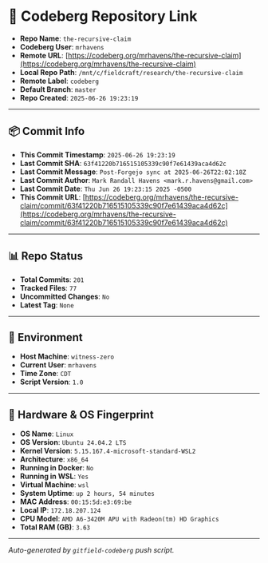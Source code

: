 # 🔗 Codeberg Repository Link

- **Repo Name**: `the-recursive-claim`
- **Codeberg User**: `mrhavens`
- **Remote URL**: [https://codeberg.org/mrhavens/the-recursive-claim](https://codeberg.org/mrhavens/the-recursive-claim)
- **Local Repo Path**: `/mnt/c/fieldcraft/research/the-recursive-claim`
- **Remote Label**: `codeberg`
- **Default Branch**: `master`
- **Repo Created**: `2025-06-26 19:23:19`

---

## 📦 Commit Info

- **This Commit Timestamp**: `2025-06-26 19:23:19`
- **Last Commit SHA**: `63f41220b716515105339c90f7e61439aca4d62c`
- **Last Commit Message**: `Post-Forgejo sync at 2025-06-26T22:02:18Z`
- **Last Commit Author**: `Mark Randall Havens <mark.r.havens@gmail.com>`
- **Last Commit Date**: `Thu Jun 26 19:23:15 2025 -0500`
- **This Commit URL**: [https://codeberg.org/mrhavens/the-recursive-claim/commit/63f41220b716515105339c90f7e61439aca4d62c](https://codeberg.org/mrhavens/the-recursive-claim/commit/63f41220b716515105339c90f7e61439aca4d62c)

---

## 📊 Repo Status

- **Total Commits**: `201`
- **Tracked Files**: `77`
- **Uncommitted Changes**: `No`
- **Latest Tag**: `None`

---

## 🧭 Environment

- **Host Machine**: `witness-zero`
- **Current User**: `mrhavens`
- **Time Zone**: `CDT`
- **Script Version**: `1.0`

---

## 🧬 Hardware & OS Fingerprint

- **OS Name**: `Linux`
- **OS Version**: `Ubuntu 24.04.2 LTS`
- **Kernel Version**: `5.15.167.4-microsoft-standard-WSL2`
- **Architecture**: `x86_64`
- **Running in Docker**: `No`
- **Running in WSL**: `Yes`
- **Virtual Machine**: `wsl`
- **System Uptime**: `up 2 hours, 54 minutes`
- **MAC Address**: `00:15:5d:e3:69:be`
- **Local IP**: `172.18.207.124`
- **CPU Model**: `AMD A6-3420M APU with Radeon(tm) HD Graphics`
- **Total RAM (GB)**: `3.63`

---

_Auto-generated by `gitfield-codeberg` push script._
